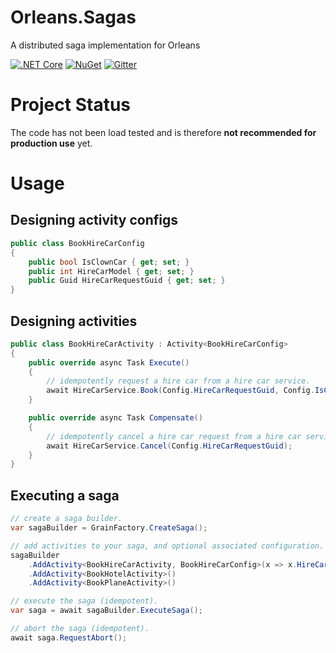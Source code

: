 # Orleans.Sagas
A distributed saga implementation for Orleans

[![.NET Core](https://github.com/OrleansContrib/Orleans.Sagas/workflows/.NET%20Core/badge.svg)](https://github.com/OrleansContrib/Orleans.Sagas/actions?query=workflow%3A%22.NET+Core%22)
[![NuGet](https://img.shields.io/nuget/v/Orleans.Sagas.svg?style=flat)](https://www.nuget.org/packages/Orleans.Sagas)
[![Gitter](https://badges.gitter.im/Join%20Chat.svg)](https://gitter.im/OrleansContrib/Orleans.Sagas?utm_source=badge&utm_medium=badge&utm_campaign=pr-badge)

# Project Status
The code has not been load tested and is therefore **not recommended for production use** yet.

# Usage

## Designing activity configs
```csharp
public class BookHireCarConfig
{
    public bool IsClownCar { get; set; }
    public int HireCarModel { get; set; }
    public Guid HireCarRequestGuid { get; set; }
}
```

## Designing activities
```csharp
public class BookHireCarActivity : Activity<BookHireCarConfig>
{
    public override async Task Execute()
    {
        // idempotently request a hire car from a hire car service.
        await HireCarService.Book(Config.HireCarRequestGuid, Config.IsClownCar);
    }

    public override async Task Compensate()
    {
        // idempotently cancel a hire car request from a hire car service.
        await HireCarService.Cancel(Config.HireCarRequestGuid);
    }
}
```

## Executing a saga
```csharp
// create a saga builder.
var sagaBuilder = GrainFactory.CreateSaga();

// add activities to your saga, and optional associated configuration.
sagaBuilder
    .AddActivity<BookHireCarActivity, BookHireCarConfig>(x => x.HireCarModel = 1)
    .AddActivity<BookHotelActivity>()
    .AddActivity<BookPlaneActivity>()

// execute the saga (idempotent).
var saga = await sagaBuilder.ExecuteSaga();

// abort the saga (idempotent).
await saga.RequestAbort();
```
